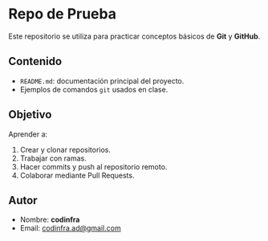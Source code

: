 # Repo de Prueba

Este repositorio se utiliza para practicar conceptos básicos de **Git** y **GitHub**.

## Contenido

- `README.md`: documentación principal del proyecto.
- Ejemplos de comandos `git` usados en clase.

## Objetivo

Aprender a:
1. Crear y clonar repositorios.
2. Trabajar con ramas.
3. Hacer commits y push al repositorio remoto.
4. Colaborar mediante Pull Requests.

## Autor
- Nombre: **codinfra**
- Email: codinfra.ad@gmail.com
